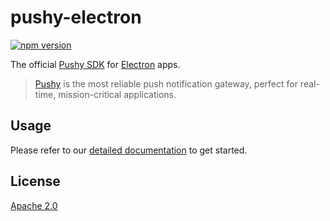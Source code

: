 # pushy-electron
[![npm version](https://badge.fury.io/js/pushy-electron.svg)](https://www.npmjs.com/package/pushy-electron)

The official [Pushy SDK](https://pushy.me/) for [Electron](https://electronjs.org/) apps.

> [Pushy](https://pushy.me/) is the most reliable push notification gateway, perfect for real-time, mission-critical applications.

## Usage

Please refer to our [detailed documentation](https://pushy.me/docs/additional-platforms/electron) to get started.

## License

[Apache 2.0](LICENSE)